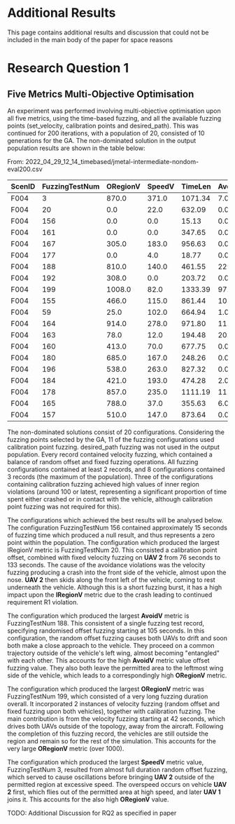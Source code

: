 # Additional Results

This page contains additional results and discussion that could not be
included in the main body of the paper for space reasons

# Research Question 1
## Five Metrics Multi-Objective Optimisation

An experiment was performed involving multi-objective optimisation
upon all five metrics, using the time-based fuzzing, and all the
available fuzzing points (set_velocity, calibration points and
desired_path). This was continued for 200 iterations, with a
population of 20, consisted of 10 generations for the GA. The
non-dominated solution in the output population results are shown in
the table below:

From: 2022_04_29_12_14_timebased/jmetal-intermediate-nondom-eval200.csv

| ScenID | FuzzingTestNum | ORegionV | SpeedV | TimeLen | AvoidV | IRegionV |
| ------ | -------------- | -------- | ------ | ------- | ------ | -------- |
|F004 | 3 | 870.0 | 371.0 | 1071.34 | 7.0 | 21.0|
|F004 | 20 | 0.0 | 22.0 | 632.09 | 0.0 | 492.0|
|F004 | 156 | 0.0 | 0.0 | 15.13 | 0.0 | 0.0|
|F004 | 161 | 0.0 | 0.0 | 347.65 | 0.0 | 391.0|
|F004 | 167 | 305.0 | 183.0 | 956.63 | 0.0 | 95.0|
|F004 | 177 | 0.0 | 4.0 | 18.77 | 0.0 | 0.0|
|F004 | 188 | 810.0 | 140.0 | 461.55 | 229.0 | 7.0|
|F004 | 192 | 308.0 | 0.0 | 203.72 | 0.0 | 0.0|
|F004 | 199 | 1008.0 | 82.0 | 1333.39 | 97.0 | 0.0|
|F004 | 155 | 466.0 | 115.0 | 861.44 | 101.0 | 35.0|
|F004 | 59 | 25.0 | 102.0 | 664.94 | 1.0 | 357.0|
|F004 | 164 | 914.0 | 278.0 | 971.80 | 11.0 | 1.0|
|F004 | 163 | 78.0 | 12.0 | 194.48 | 20.0 | 8.0|
|F004 | 160 | 413.0 | 70.0 | 677.75 | 0.0 | 427.0|
|F004 | 180 | 685.0 | 167.0 | 248.26 | 0.0 | 18.0|
|F004 | 196 | 538.0 | 263.0 | 827.32 | 0.0 | 9.0|
|F004 | 184 | 421.0 | 193.0 | 474.28 | 2.0 | 66.0|
|F004 | 178 | 857.0 | 235.0 | 1111.19 | 11.0 | 10.0|
|F004 | 165 | 788.0 | 37.0 | 355.63 | 6.0 | 0.0|
|F004 | 157 | 510.0 | 147.0 | 873.64 | 0.0 | 23.0|

The non-dominated solutions consist of 20 configurations. Considering
the fuzzing points selected by the GA, 11 of the fuzzing
configurations used calibration point fuzzing.  desired_path fuzzing
was not used in the output population. Every record contained velocity
fuzzing, which contained a balance of random offset and fixed fuzzing
operations. All fuzzing configurations contained at least 2 records,
and 8 configurations contained 3 records (the maximum of the
population). Three of the configurations containing calibration
fuzzing achieved high values of inner region violations (around 100 or
latest, representing a significant proportion of time spent either
crashed or in contact with the vehicle, although calibration point
fuzzing was not required for this).

The configurations which achieved the best results will be analysed
below. The configuration FuzzingTestNum 156 contained approximately 15
seconds of fuzzing time which produced a null result, and thus
represents a zero point within the population. The configuration which
produced the largest IRegionV metric is FuzzingTestNum
20. This consisted a calibration point offset, combined with fixed
velocity fuzzing on **UAV 2** from 76 seconds to 133 seconds. The
cause of the avoidance violations was the velocity fuzzing producing a
crash into the front side of the vehicle, almost upon the
nose. **UAV 2** then skids along the front left of the vehicle,
coming to rest underneath the vehicle. Although this is a short
fuzzing burst, it has a high impact upon the **IRegionV** metric
due to the crash leading to continued requirement R1 violation.

The configuration which produced the largest **AvoidV** metric is
FuzzingTestNum 188. This consistent of a single fuzzing test record,
specifying randomised offset fuzzing starting at 105 seconds. In this
configuration, the random offset fuzzing causes both UAVs to drift and
soon both make a close approach to the vehicle. They proceed on a
common trajectory outside of the vehicle's left wing, almost becoming
"entangled" with each other. This accounts for the high
**AvoidV** metric value offset fuzzing value.  They also both
leave the permitted area to the leftmost wing side of the vehicle,
which leads to a correspondingly high **ORegionV** metric.

The configuration which produced the largest **ORegionV** metric
was FuzzingTestNum 199, which consisted of a very long fuzzing
duration overall. It incorporated 2 instances of velocity fuzzing
(random offset and fixed fuzzing upon both vehicles), together with
calibration fuzzing. The main contribution is from the velocity
fuzzing starting at 42 seconds, which drives both UAVs outside of the
topology, away from the aircraft. Following the completion of this
fuzzing record, the vehicles are still outside the region and remain
so for the rest of the simulation. This accounts for the very large
**ORegionV** metric (over 1000).

The configuration which produced the largest **SpeedV** metric
value, FuzzingTestNum 3, resulted from almost full duration random
offset fuzzing, which served to cause oscillations before bringing
**UAV 2** outside of the permitted region at excessive speed. 
The overspeed occurs on vehicle **UAV 2** first, which flies out
of the permitted area at high speed, and later **UAV 1** joins
it. This accounts for the also high **ORegionV** value.

TODO: Additional Discussion for RQ2 as specified in paper
